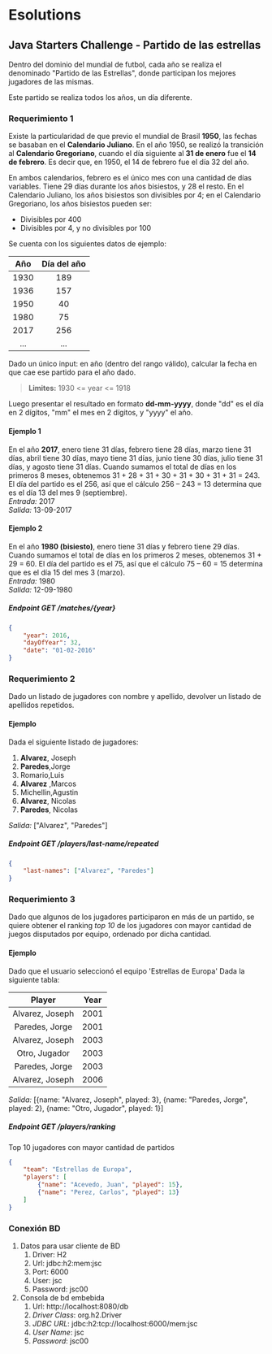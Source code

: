 # Esolutions
## Java Starters Challenge - Partido de las estrellas
Dentro del dominio del mundial de futbol, cada año se realiza el denominado "Partido de las Estrellas", donde participan los mejores jugadores de las mismas.

Este partido se realiza todos los años, un día diferente.

### Requerimiento 1
Existe la particularidad de que previo el mundial de Brasil **1950**, las fechas se basaban en el **Calendario Juliano**. En el año 1950, se realizó la transición al **Calendario Gregoriano**, cuando el día siguiente al **31 de enero** fue el **14 de febrero**. Es decir que, en 1950, el 14 de febrero fue el día 32 del año.

En ambos calendarios, febrero es el único mes con una cantidad de días variables. Tiene 29 días durante los años bisiestos, y 28 el resto. En el Calendario Juliano, los años bisiestos son divisibles por 4; en el Calendario Gregoriano, los años bisiestos pueden ser:

- Divisibles por 400
- Divisibles por 4, y no divisibles por 100

Se cuenta con los siguientes datos de ejemplo:

| Año | Día del año |
| :---: | :---------: |
| 1930 | 189 |
| 1936 | 157 |
| 1950 | 40 |
| 1980 | 75 |
| 2017 | 256 |
| ... | ... |

Dado un único input: en año (dentro del rango válido), calcular la fecha en que cae ese partido para el año dado.

> **Limites:** 1930 <= year <= 1918

Luego presentar el resultado en formato **dd-mm-yyyy**, donde "dd" es el día en 2 dígitos, "mm" el mes en 2 dígitos, y "yyyy" el año.


#### Ejemplo 1

En el año **2017**, enero tiene 31 días, febrero tiene 28 días, marzo tiene 31 días, abril tiene 30 días, mayo tiene 31 días, junio tiene 30 días, julio tiene 31 días, y agosto tiene 31 días. Cuando sumamos el total de días en los primeros 8 meses, obtenemos 31 + 28 + 31 + 30 + 31 + 30 + 31 + 31 = 243. El día del partido es el 256, así que el cálculo 256 – 243 = 13 determina que es el día 13 del mes 9 (septiembre).  
_Entrada:_ 2017  
_Salida:_ 13-09-2017

#### Ejemplo 2

En el año **1980 (bisiesto)**, enero tiene 31 días y febrero tiene 29 días. Cuando sumamos el total de días en los primeros 2 meses, obtenemos 31 + 29 = 60. El día del partido es el 75, así que el cálculo 75 – 60 = 15 determina que es el día 15 del mes 3 (marzo).   
_Entrada:_ 1980  
_Salida:_ 12-09-1980

##### Endpoint _GET_ /matches/{year}
````json
{
    "year": 2016, 
    "dayOfYear": 32, 
    "date": "01-02-2016"
}
````

### Requerimiento 2
Dado un listado de jugadores con nombre y apellido, devolver un listado de apellidos repetidos.

#### Ejemplo
Dada el siguiente listado de jugadores:  

1. **Alvarez**, Joseph
2. **Paredes**,Jorge
3. Romario,Luis
4. **Alvarez** ,Marcos
5. Michellin,Agustin
6. **Alvarez**, Nicolas
7. **Paredes**, Nicolas

_Salida:_ ["Alvarez", "Paredes"]

##### Endpoint _GET_ /players/last-name/repeated
````json
{
    "last-names": ["Alvarez", "Paredes"]
}
````

### Requerimiento 3
Dado que algunos de los jugadores participaron en más de un partido, se quiere obtener el ranking _top 10_ de los jugadores con mayor cantidad de juegos disputados por equipo, ordenado por dicha cantidad.

#### Ejemplo
Dado que el usuario seleccionó el equipo 'Estrellas de Europa'
Dada la siguiente tabla:

| Player | Year |
| :---: | :---------: |
| Alvarez, Joseph | 2001 |
| Paredes, Jorge | 2001 |
| Alvarez, Joseph | 2003 |
| Otro, Jugador | 2003 |
| Paredes, Jorge | 2003 |
| Alvarez, Joseph | 2006 |

_Salida:_ [{name: "Alvarez, Joseph", played: 3}, {name: "Paredes, Jorge", played: 2}, {name: "Otro, Jugador", played: 1}]

##### Endpoint _GET_ /players/ranking

Top 10 jugadores con mayor cantidad de partidos
````json
{
    "team": "Estrellas de Europa",
    "players": [
        {"name": "Acevedo, Juan", "played": 15},
        {"name": "Perez, Carlos", "played": 13}
    ]
}
````

### Conexión BD
1. Datos para usar cliente de BD
    1. Driver: H2
    2. Url: jdbc:h2:mem:jsc
    3. Port: 6000
    4. User: jsc
    5. Password: jsc00
2. Consola de bd embebida
    1. Url: http://localhost:8080/db
    2. _Driver Class_: org.h2.Driver
    3. _JDBC URL_: jdbc:h2:tcp://localhost:6000/mem:jsc
    4. _User Name_: jsc
    5. _Password_: jsc00